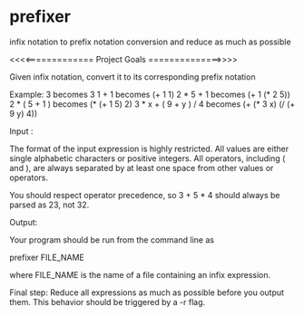 prefixer
========

infix notation to prefix notation conversion and reduce as much as possible

<<<<============= Project Goals ==============>>>>

Given infix notation, convert it to its corresponding prefix notation

Example:
3 becomes 3
1 + 1 becomes (+ 1 1)
2 * 5 + 1 becomes (+ 1 (* 2 5))
2 * ( 5 + 1 ) becomes (* (+ 1 5) 2)
3 * x + ( 9 + y ) / 4 becomes (+ (* 3 x) (/ (+ 9 y) 4))

Input :

The format of the input expression is highly restricted. All values are either single alphabetic characters or positive integers. All operators, including ( and ), are always separated by at least one space from other values  or operators.

You should respect operator precedence, so 3 + 5 * 4 should always be parsed as 23, not 32.

Output:

Your program should be run from the command line as

prefixer FILE_NAME

where FILE_NAME is the name of a file containing an infix expression.

Final step: Reduce all expressions as much as possible before you output them. This behavior should be triggered by a -r flag.
